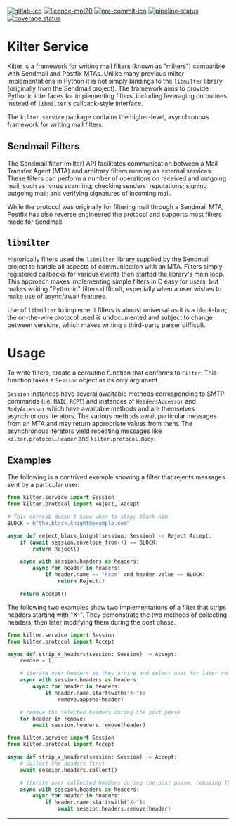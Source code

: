 [![gitlab-ico]][gitlab-link]
[![licence-mpl20]](/LICENCE.txt)
[![pre-commit-ico]][pre-commit-link]
[![pipeline-status]][pipeline-report]
[![coverage status]][coverage report]


Kilter Service
==============

Kilter is a framework for writing [mail filters](#sendmail-filters) (known as "milters") 
compatible with Sendmail and Postfix MTAs.  Unlike many previous milter implementations in 
Python it is not simply bindings to the `libmilter` library (originally from the Sendmail 
project).  The framework aims to provide Pythonic interfaces for implementing filters, 
including leveraging coroutines instead of `libmilter`'s callback-style interface.

The `kilter.service` package contains the higher-level, asynchronous framework for writing 
mail filters.


Sendmail Filters
----------------

The Sendmail filter (milter) API facilitates communication between a Mail Transfer Agent 
(MTA) and arbitrary filters running as external services.  These filters can perform 
a number of operations on received and outgoing mail, such as: virus scanning; checking 
senders' reputations; signing outgoing mail; and verifying signatures of incoming mail.

While the protocol was originally for filtering mail through a Sendmail MTA, Postfix has 
also reverse engineered the protocol and supports most filters made for Sendmail.


`libmilter`
-----------

Historically filters used the `libmilter` library supplied by the Sendmail project to handle 
all aspects of communication with an MTA.  Filters simply registered callbacks for various 
events then started the library's main loop. This approach makes implementing simple filters 
in C easy for users, but makes writing "Pythonic" filters difficult, especially when a user 
wishes to make use of async/await features.

Use of `libmilter` to implement filters is almost universal as it is a black-box; the 
on-the-wire protocol used is undocumented and subject to change between versions, which 
makes writing a third-party parser difficult.


Usage
=====

To write filters, create a coroutine function that conforms to `Filter`.  This function 
takes a `Session` object as its only argument.

`Session` instances have several awaitable methods corresponding to SMTP commands 
(i.e. `MAIL`, `RCPT`) and instances of `HeadersAccessor` and `BodyAccessor` which have 
awaitable methods and are themselves asynchronous iterators.  The various methods await 
particular messages from an MTA and may return appropriate values from them.  The 
asynchronous iterators yield repeating messages like `kilter.protocol.Header` and 
`kilter.protocol.Body`.


Examples
--------

The following is a contrived example showing a filter that rejects messages sent by 
a particular user:

```python
from kilter.service import Session
from kilter.protocol import Reject, Accept

# This corncob doesn't know when to stop; block him
BLOCK = b"the.black.knight@example.com"

async def reject_black_knight(session: Session) -> Reject|Accept:
	if (await session.envelope_from()) == BLOCK:
		return Reject()

	async with session.headers as headers:
		async for header in headers:
			if header.name == "From" and header.value == BLOCK:
				return Reject()

	return Accept()
```

The following two examples show two implementations of a filter that strips headers starting 
with "X-".  They demonstrate the two methods of collecting headers, then later modifying 
them during the post phase.

```python
from kilter.service import Session
from kilter.protocol import Accept

async def strip_x_headers(session: Session) -> Accept:
	remove = []

	# iterate over headers as they arrive and select ones for later removal
	async with session.headers as headers:
		async for header in headers:
			if header.name.startswith("X-"):
				remove.append(header)

	# remove the selected headers during the post phase
	for header in remove:
		await session.headers.remove(header)
```

```python
from kilter.service import Session
from kilter.protocol import Accept

async def strip_x_headers(session: Session) -> Accept:
	# collect the headers first
	await session.headers.collect()

	# iterate over collected headers during the post phase, removing the unwanted ones
	async with session.headers as headers:
		async for header in headers:
			if header.name.startswith("X-"):
				await session.headers.remove(header)
```


---

[gitlab-ico]:
  https://img.shields.io/badge/GitLab-code.kodo.org.uk-blue.svg?logo=gitlab
  "GitLab"

[gitlab-link]:
  https://code.kodo.org.uk/dom/kilter.service
  "Kilter Service at code.kodo.org.uk"

[pre-commit-ico]:
  https://img.shields.io/badge/pre--commit-enabled-brightgreen?logo=pre-commit&logoColor=white
  "Pre-Commit: enabled"

[pre-commit-link]:
  https://github.com/pre-commit/pre-commit
  "Pre-Commit at GitHub.com"

[licence-mpl20]:
  https://img.shields.io/badge/Licence-MPL--2.0-blue.svg
  "Licence: Mozilla Public License 2.0"

[pipeline-status]:
  https://code.kodo.org.uk/dom/kilter.service/badges/main/pipeline.svg

[pipeline-report]:
  https://code.kodo.org.uk/dom/kilter.service/pipelines/latest
  "Pipelines"

[coverage status]:
  https://code.kodo.org.uk/dom/kilter.service/badges/main/coverage.svg

[coverage report]:
  https://code.kodo.org.uk/dom/kilter.service/-/jobs/artifacts/main/file/results/coverage/index.html?job=Unit+Tests
